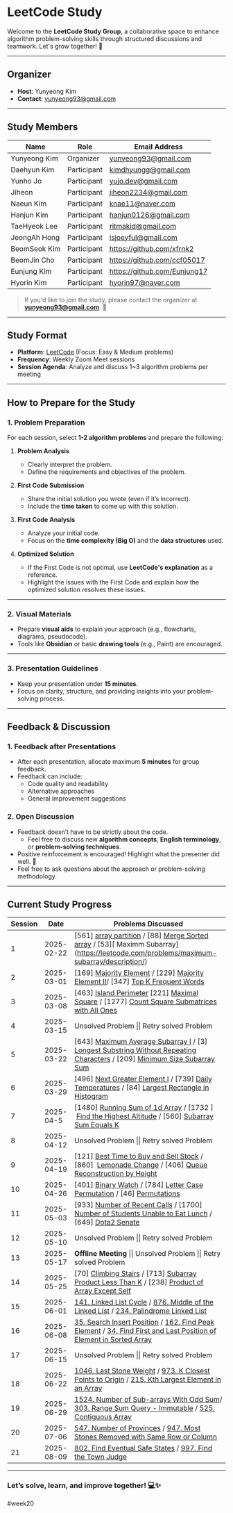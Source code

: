 # LeetCode Study

Welcome to the **LeetCode Study Group**, a collaborative space to enhance algorithm problem-solving skills through structured discussions and teamwork. Let's grow together! 🚀

---

## **Organizer**
- **Host**: Yunyeong Kim  
- **Contact**: yunyeong93@gmail.com  

---

## **Study Members**

| Name         | Role        | Email Address                |
| ------------ | ----------- | ---------------------------- |
| Yunyeong Kim | Organizer   | yunyeong93@gmail.com         |
| Daehyun Kim  | Participant | kimdhyungg@gmail.com         |
| Yunho Jo     | Participant | yujo.dev@gmail.com           |
| Jiheon       | Participant | jiheon2234@gmail.com         |
| Naeun Kim    | Participant | knae11@naver.com             |
| Hanjun Kim   | Participant | hanjun0126@gmail.com         |
| TaeHyeok Lee | Participant | ritmakid@gmail.com           |
| JeongAh Hong | Participant | isjoeyful@gmail.com          |
| BeomSeok Kim | Participant | https://github.com/xfrnk2    |
| BeomJin Cho  | Participant | https://github.com/ccf05017  |
| Eunjung Kim  | Participant | https://github.com/Eunjung17 |
| Hyorin Kim   | Participant | hyorin97@naver.com           |

> If you'd like to join the study, please contact the organizer at **yunyeong93@gmail.com**. 🎉

---

## **Study Format**

- **Platform**: [LeetCode](https://leetcode.com) (Focus: Easy & Medium problems)
- **Frequency**: Weekly Zoom Meet sessions  
- **Session Agenda**: Analyze and discuss 1~3 algorithm problems per meeting

---

## **How to Prepare for the Study**

### **1. Problem Preparation**
For each session, select **1-2 algorithm problems** and prepare the following:

1. **Problem Analysis**
   - Clearly interpret the problem.
   - Define the requirements and objectives of the problem.

2. **First Code Submission**
   - Share the initial solution you wrote (even if it’s incorrect).
   - Include the **time taken** to come up with this solution.

3. **First Code Analysis**
   - Analyze your initial code.
   - Focus on the **time complexity (Big O)** and the **data structures** used.

4. **Optimized Solution**
   - If the First Code is not optimal, use **LeetCode's explanation** as a reference.
   - Highlight the issues with the First Code and explain how the optimized solution resolves these issues.

---

### **2. Visual Materials**
- Prepare **visual aids** to explain your approach (e.g., flowcharts, diagrams, pseudocode).
- Tools like **Obsidian** or basic **drawing tools** (e.g., Paint) are encouraged.

---

### **3. Presentation Guidelines**
- Keep your presentation under **15 minutes**.
- Focus on clarity, structure, and providing insights into your problem-solving process.

---

## **Feedback & Discussion**

### **1. Feedback after Presentations**
- After each presentation, allocate maximum **5 minutes** for group feedback.
- Feedback can include:
  - Code quality and readability
  - Alternative approaches
  - General improvement suggestions

### **2. Open Discussion**
- Feedback doesn’t have to be strictly about the code.
  - Feel free to discuss new **algorithm concepts**, **English terminology**, or **problem-solving techniques**.
- Positive reinforcement is encouraged! Highlight what the presenter did well. 🌟
- Feel free to ask questions about the approach or problem-solving methodology.

---

## **Current Study Progress**

| Session | Date       | Problems Discussed                                                                                                                                                                                                                                                                                                                |
| ------- | ---------- | --------------------------------------------------------------------------------------------------------------------------------------------------------------------------------------------------------------------------------------------------------------------------------------------------------------------------------- |
| 1       | 2025-02-22 | [561] [array partition](https://leetcode.com/problems/array-partition/description/) / [88] [Merge Sorted array](https://leetcode.com/problems/merge-sorted-array/description/) / [53][ Maximm Subarray] (https://leetcode.com/problems/maximum-subarray/description/)                                                             |
| 2       | 2025-03-01 | [169] [Majority Element](https://leetcode.com/problems/majority-element/) / [229] [Majority Element II](https://leetcode.com/problems/majority-element-ii/)/  [347] [Top K Frequent Words](https://leetcode.com/problems/top-k-frequent-elements/)                                                                                |
| 3       | 2025-03-08 | [463] [Island Perimeter](https://leetcode.com/problems/island-perimeter/)  [221] [Maximal Square](https://leetcode.com/problems/maximal-square/) / [1277] [Count Square Submatrices with All Ones](https://leetcode.com/problems/count-square-submatrices-with-all-ones/)                                                         |
| 4       | 2025-03-15 | Unsolved Problem  \|\| Retry solved Problem                                                                                                                                                                                                                                                                                       |
| 5       | 2025-03-22 | [643] [Maximum Average Subarray I](https://leetcode.com/problems/maximum-average-subarray-i/) / [3] [Longest Substring Without Repeating Characters](https://leetcode.com/problems/longest-substring-without-repeating-characters/) / [209] [Minimum Size Subarray Sum](https://leetcode.com/problems/minimum-size-subarray-sum/) |
| 6       | 2025-03-29 | [496] [Next Greater Element I](https://leetcode.com/problems/next-greater-element-i/)  / [739] [Daily Temperatures](https://leetcode.com/problems/daily-temperatures/) / [84] [Largest Rectangle in Histogram](https://leetcode.com/problems/largest-rectangle-in-histogram/)                                                     |
| 7       | 2025-04-5  | [1480] [Running Sum of 1d Array](https://leetcode.com/problems/running-sum-of-1d-array/) / [1732 ]  [Find the Highest Altitude](https://leetcode.com/problems/find-the-highest-altitude/) / [560] [Subarray Sum Equals K](https://leetcode.com/problems/subarray-sum-equals-k/)                                                   |
| 8       | 2025-04-12 | Unsolved Problem  \|\| Retry solved Problem<br>                                                                                                                                                                                                                                                                                   |
| 9       | 2025-04-19 | [121] [Best Time to Buy and Sell Stock](https://leetcode.com/problems/best-time-to-buy-and-sell-stock/) / [860]  [Lemonade Change](https://leetcode.com/problems/lemonade-change/) / [406] [Queue Reconstruction by Height](https://leetcode.com/problems/queue-reconstruction-by-height/)                                        |
| 10      | 2025-04-26 | [401] [Binary Watch](https://leetcode.com/problems/binary-watch/) / [784] [Letter Case Permutation](https://leetcode.com/problems/letter-case-permutation/) / [46] [Permutations](https://leetcode.com/problems/permutations/)                                                                                                    |
| 11      | 2025-05-03 | [933] [Number of Recent Calls](https://leetcode.com/problems/number-of-recent-calls/) / [1700] [Number of Students Unable to Eat Lunch](https://leetcode.com/problems/number-of-students-unable-to-eat-lunch/) / [649] [Dota2 Senate](https://leetcode.com/problems/dota2-senate/)                                                |
| 12      | 2025-05-10 | Unsolved Problem  \|\| Retry solved Problem                                                                                                                                                                                                                                                                                       |
| 13      | 2025-05-17 | **Offline Meeting** \|\| Unsolved Problem  \|\| Retry solved Problem<br>                                                                                                                                                                                                                                                          |
| 14      | 2025-05-25 | [70] [Climbing Stairs](https://leetcode.com/problems/climbing-stairs/) / [713] [Subarray Product Less Than K](https://leetcode.com/problems/subarray-product-less-than-k/) / [238] [Product of Array Except Self](https://leetcode.com/problems/product-of-array-except-self/)                                                    |
| 15      | 2025-06-01 | [141. Linked List Cycle](https://leetcode.com/problems/linked-list-cycle/) / [876. Middle of the Linked List](https://leetcode.com/problems/middle-of-the-linked-list/) / [234. Palindrome Linked List](https://leetcode.com/problems/palindrome-linked-list/)                                                                    |
| 16      | 2025-06-08 | [35. Search Insert Position](https://leetcode.com/problems/search-insert-position/) / [162. Find Peak Element](https://leetcode.com/problems/find-peak-element/) / [34. Find First and Last Position of Element in Sorted Array](https://leetcode.com/problems/find-first-and-last-position-of-element-in-sorted-array/)          |
| 17      | 2025-06-15 | Unsolved Problem  \|\| Retry solved Problem                                                                                                                                                                                                                                                                                       |
| <br>18  | 2025-06-22 | [1046. Last Stone Weight](https://leetcode.com/problems/last-stone-weight/) / [973. K Closest Points to Origin](https://leetcode.com/problems/k-closest-points-to-origin/) / [215. Kth Largest Element in an Array](https://leetcode.com/problems/kth-largest-element-in-an-array/)                                               |
| 19      | 2025-06-29 | [1524. Number of Sub-arrays With Odd Sum](https://leetcode.com/problems/number-of-sub-arrays-with-odd-sum/)/ [303. Range Sum Query - Immutable](https://leetcode.com/problems/range-sum-query-immutable/) /  [525. Contiguous Array](https://leetcode.com/problems/contiguous-array/)                                             |
| 20      | 2025-07-06 | [547. Number of Provinces](https://leetcode.com/problems/number-of-provinces/) / [947. Most Stones Removed with Same Row or Column](https://leetcode.com/problems/most-stones-removed-with-same-row-or-column/)                                                                                                                   |
| 21      | 2025-08-09 | [802. Find Eventual Safe States](https://leetcode.com/problems/find-eventual-safe-states/) / [997. Find the Town Judge](https://leetcode.com/problems/find-the-town-judge/)                                                                                                                                                                                                                                     |



---

### Let’s solve, learn, and improve together! 💻✨

#week20